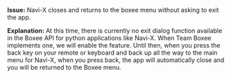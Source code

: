 **Issue:** Navi-X closes and returns to the boxee menu without asking to exit the app.

**Explanation:** At this time, there is currently no exit dialog function available in the Boxee API for python applications like Navi-X. When Team Boxee implements one, we will enable the feature. Until then, when you press the back key on your remote or keyboard and back up all the way to the main menu for Navi-X, when you press back, the app will automatically close and you will be returned to the Boxee menu.